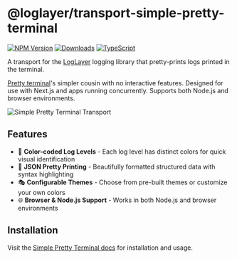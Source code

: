 # @loglayer/transport-simple-pretty-terminal

[![NPM Version](https://img.shields.io/npm/v/@loglayer/transport-simple-pretty-terminal)](https://www.npmjs.com/package/@loglayer/transport-simple-pretty-terminal)
[![Downloads](https://img.shields.io/npm/dm/@loglayer/transport-simple-pretty-terminal)](https://www.npmjs.com/package/@loglayer/transport-simple-pretty-terminal)
[![TypeScript](https://img.shields.io/badge/TypeScript-Yes-blue)](https://www.typescriptlang.org/)

A transport for the [LogLayer](https://loglayer.dev) logging library that pretty-prints logs printed in the terminal.

[Pretty terminal](https://loglayer.dev/transports/pretty-terminal)'s simpler cousin with no interactive features. Designed for use with Next.js and apps running concurrently. Supports both Node.js and browser environments.

![Simple Pretty Terminal Transport](https://loglayer.dev/images/simple-pretty-terminal/terminal-inline.webp)

## Features

- 🎨 **Color-coded Log Levels** - Each log level has distinct colors for quick visual identification
- 💅 **JSON Pretty Printing** - Beautifully formatted structured data with syntax highlighting
- 🎭 **Configurable Themes** - Choose from pre-built themes or customize your own colors
- 🌐 **Browser & Node.js Support** - Works in both Node.js and browser environments

## Installation

Visit the [Simple Pretty Terminal docs](https://loglayer.dev/transports/simple-pretty-terminal) for installation and usage.
